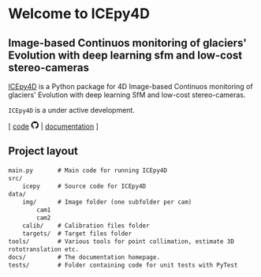 # Welcome to ICEpy4D

## Image-based Continuos monitoring of glaciers' Evolution with deep learning sfm and low-cost stereo-cameras

[ICEpy4D](https://github.com/franioli/icepy4d) is a Python package for 4D Image-based Continuos monitoring of glaciers' Evolution with deep learning SfM and low-cost stereo-cameras.

`ICEpy4D` is a under active development.

[  [code](https://github.com/franioli/icepy4d) ![github](assets/GitHub-icon.png)  |  [documentation](franioli.github.io/icepy4d/) ]

## Project layout

    main.py       # Main code for running ICEpy4D
    src/
        icepy     # Source code for ICEpy4D
    data/ 
        img/      # Image folder (one subfolder per cam)
            cam1
            cam2 
        calib/    # Calibration files folder
        targets/  # Target files folder
    tools/        # Various tools for point collimation, estimate 3D rototranslation etc.   
    docs/         # The documentation homepage.
    tests/        # Folder containing code for unit tests with PyTest